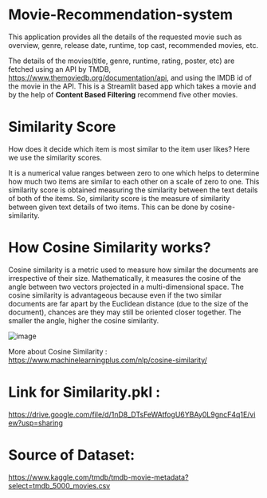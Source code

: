 # Movie-Recommendation-system

This application provides all the details of the requested movie such as overview, genre, release date, runtime, top cast, recommended movies, etc.

The details of the movies(title, genre, runtime, rating, poster, etc) are fetched using an API by TMDB, https://www.themoviedb.org/documentation/api, and using the IMDB id of the movie in the API.
This is a Streamlit based app which takes a movie and by the help of **Content Based Filtering** recommend five other movies.

# Similarity Score
How does it decide which item is most similar to the item user likes? Here we use the similarity scores.

It is a numerical value ranges between zero to one which helps to determine how much two items are similar to each other on a scale of zero to one. This similarity score is obtained measuring the similarity between the text details of both of the items. So, similarity score is the measure of similarity between given text details of two items. This can be done by cosine-similarity.

# How Cosine Similarity works?
Cosine similarity is a metric used to measure how similar the documents are irrespective of their size. Mathematically, it measures the cosine of the angle between two vectors projected in a multi-dimensional space. The cosine similarity is advantageous because even if the two similar documents are far apart by the Euclidean distance (due to the size of the document), chances are they may still be oriented closer together. The smaller the angle, higher the cosine similarity.

![image](https://user-images.githubusercontent.com/84233710/151780428-5e49342f-14da-487b-946e-34ac92870df2.png)

More about Cosine Similarity : https://www.machinelearningplus.com/nlp/cosine-similarity/

# Link for Similarity.pkl :
https://drive.google.com/file/d/1nD8_DTsFeWAtfogU6YBAy0L9gncF4q1E/view?usp=sharing

# Source of Dataset:
https://www.kaggle.com/tmdb/tmdb-movie-metadata?select=tmdb_5000_movies.csv
